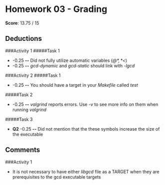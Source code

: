 Homework 03 - Grading
=====================

**Score**: 13.75 / 15

Deductions
----------
###Activity 1
#####Task 1

* -0.25 **--** Did not fully utilize automatic variables (*$@*,*$<*)
* -0.25 **--** *gcd-dynamic* and *gcd-static* should link with *-lgcd*

###Activity 2
#####Task 1

* -0.25 **--** You should have a target in your *Makefile* called *test*

#####Task 2

* -0.25 **--** *valgrind* reports errors. Use *-v* to see more info on them when running *valgrind*

#####Task 3

* **Q2** -0.25 **--** Did not mention that the these symbols increase the size of the executable

Comments
--------
###Activity 1

* It is not necessary to have either *libgcd* file as a TARGET when they are prerequisites to the gcd executable targets

